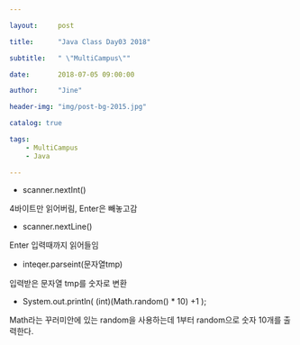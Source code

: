 ```yaml
---

layout:     post

title:      "Java Class Day03 2018"

subtitle:   " \"MultiCampus\""

date:       2018-07-05 09:00:00

author:     "Jine"

header-img: "img/post-bg-2015.jpg"

catalog: true

tags:
    - MultiCampus
    - Java

---
```



- scanner.nextInt()

4바이트만 읽어버림, Enter은 빼놓고감

- scanner.nextLine()

Enter 입력때까지 읽어들임

- inteqer.parseint(문자열tmp)

입력받은 문자열 tmp를 숫자로 변환

- System.out.println( (int)(Math.random() * 10) +1 );

Math라는 꾸러미안에 있는 random을 사용하는데 1부터 random으로 숫자 10개를 출력한다.
